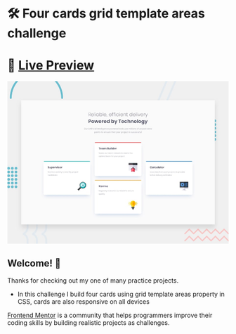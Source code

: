 # 🛠 Four cards grid template areas challenge

# 🔗 [Live Preview](https://sad-euclid-fce87b.netlify.app/)
![Design preview for the Profile card component coding challenge](./design/desktop-preview.jpg)

## Welcome! 👋

Thanks for checking out my one of many practice projects.

- In this challenge I build four cards using grid template areas property in CSS, cards are also responsive on all devices

[Frontend Mentor](https://www.frontendmentor.io/profile/PeterJan285) is a community that helps programmers improve their coding skills by building realistic projects as challenges.
